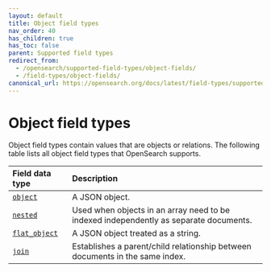 ```yaml
---
layout: default
title: Object field types
nav_order: 40
has_children: true
has_toc: false
parent: Supported field types
redirect_from:
  - /opensearch/supported-field-types/object-fields/
  - /field-types/object-fields/
canonical_url: https://opensearch.org/docs/latest/field-types/supported-field-types/object-fields/
---
```


# Object field types

Object field types contain values that are objects or relations. The following table lists all object field types that OpenSearch supports.

Field data type | Description
:--- | :---  
[`object`]({{site.url}}{{site.baseurl}}/field-types/object/) | A JSON object. 
[`nested`]({{site.url}}{{site.baseurl}}/field-types/nested/) | Used when objects in an array need to be indexed independently as separate documents. 
[`flat_object`]({{site.url}}{{site.baseurl}}/field-types/flat-object/) | A JSON object treated as a string.
[`join`]({{site.url}}{{site.baseurl}}/field-types/join/) | Establishes a parent/child relationship between documents in the same index. 

